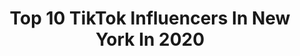 ---
title: Top 10 TikTok Influencers In New York In 2020
description: >-
  Find top TikTok influencers in New York in 2020. Most popular hashtags: #missyou #bear #mask #momsoftiktok.
platform: TikTok
profiles:
  - username: "cabinfever43"
    fullname: >-
      user1348555805119
    location: "United States"
    followers: 4135
    engagement: 1805
    commentsToLikes: 0.088418
    id: ckahunjlnj85v0i78tvjpr0ep
    verified: false
    hashtags: "#away, #dangerous, #sorrow, #people"
  - username: "sulee26"
    fullname: >-
      Sadboy
    location: "United States"
    followers: 170762
    engagement: 2213
    commentsToLikes: 0.024746
    id: ck9gq4sfn81mb0j78x2fi0eas
    verified: false
    hashtags: ""
  - username: "dgibbsofficial"
    fullname: >-
      Dominic Gibbons
    location: "United States"
    followers: 456981
    engagement: 2712
    commentsToLikes: 0.017008
    id: ck8kob54zgxfp0j78ahb2fblo
    verified: false
    hashtags: "#greenscreen"
  - username: "rahulny"
    fullname: >-
      rahulny
    location: "United States"
    followers: 8707
    engagement: 4202
    commentsToLikes: 0.155736
    id: ckae15ou3n7bd0i787ly904md
    verified: false
    hashtags: "#letgoviral, #lovemyfans, #shareit, #featureme"
  - username: "crunchy.fetus"
    fullname: >-
      basilias.art
    location: "United States"
    followers: 21623
    engagement: 3374
    commentsToLikes: 0.051533
    id: ck8tt709lrpjr0j78okot3s8p
    verified: false
    hashtags: "#drawing, #demonslayer, #help, #lmao"
  - username: "loganwgood"
    fullname: >-
      Logan Good
    location: "United States"
    followers: 39696
    engagement: 2316
    commentsToLikes: 0.048421
    id: ck87tx8bf3x530j78nq5563bx
    verified: false
    hashtags: "#snow, #toiletpaper, #gretathunberg, #nature"
  - username: "itsangeloooo"
    fullname: >-
      ANGELO 🐸
    location: "United States"
    followers: 77993
    engagement: 2218
    commentsToLikes: 0.038108
    id: ck8os2msff0gi0j78wmn62rkk
    verified: false
    hashtags: "#camprock, #disney, #foryoupage, #fairycomments"
  - username: "brilune"
    fullname: >-
      Bri Lune
    location: "United States"
    followers: 65987
    engagement: 1444
    commentsToLikes: 0.045167
    id: ck83yt767vig60j78amjvc7xl
    verified: false
    hashtags: "#evanescence, #healing, #witchtok, #learnfromme"
  - username: "ohnoalexx"
    fullname: >-
      Alex Cerabone
    location: "United States"
    followers: 984127
    engagement: 3386
    commentsToLikes: 0.010060
    id: ck8qm5enqok5a0j78douzw5fs
    verified: false
    hashtags: "#greenscreen, #someonesavemeimsobored, #onlineschool, #stayathome"
  - username: "noakhailla_boys"
    fullname: >-
      TikTok💚Lover💙Tareq
    location: "United States"
    followers: 5897
    engagement: 2273
    commentsToLikes: 0.033760
    id: ck9kbvqlpn0at0j78v8o3qz9m
    verified: false
    hashtags: "#prospect, #rocksway, #funnyvideos, #prospectpark"
---